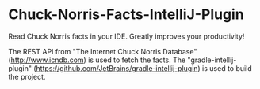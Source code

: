 # Chuck-Norris-Facts-IntelliJ-Plugin
Read Chuck Norris facts in your IDE. Greatly improves your productivity!

The REST API from "The Internet Chuck Norris Database" (http://www.icndb.com) is used to fetch the facts.
The "gradle-intellij-plugin" (https://github.com/JetBrains/gradle-intellij-plugin) is used to build the project.
